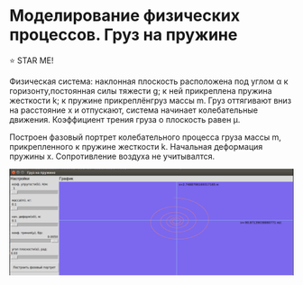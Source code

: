 # Моделирование физических процессов. Груз на пружине

:star: STAR ME!

Физическая система: наклонная плоскость расположена под углом α к горизонту,постоянная силы тяжести g; к ней прикреплена пружина жесткости k; к пружине прикреплёнгруз массы m. Груз оттягивают вниз на расстояние x и отпускают, система начинает колебательные движения. Коэффициент трения груза о плоскость равен μ.

Построен фазовый портрет колебательного процесса груза массы m, прикрепленного к пружине жесткости k. Начальная деформация пружины x. Сопротивление воздуха не учитывалтся.

![Image](https://github.com/BeautifulDirt/phase_portrait/raw/master/phase_portrait.png)
